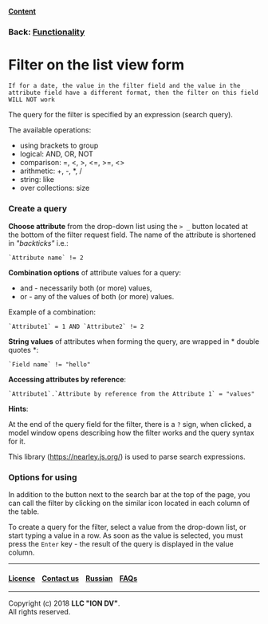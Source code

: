#### [Content](/docs/en/index.md)

### Back: [Functionality](/docs/en/2_system_description/functionality/functionality.md)

# Filter on the list view form

```
If for a date, the value in the filter field and the value in the attribute field have a different format, then the filter on this field WILL NOT work
```
The query for the filter is specified by an expression (search query).

The available operations:

* using brackets to group
* logical: AND, OR, NOT
* comparison: =, <, >, <=, >=, <>
* arithmetic: +, -, *, /
* string: like
* over collections: size

### Create a query

**Choose attribute** from the drop-down list using the `> _` button located at the bottom of the filter request field. The name of the attribute is shortened in *"backticks"* i.e.:

```
`Attribute name` != 2
```

**Combination options** of attribute values for a query:

* and - necessarily both (or more) values,
* or - any of the values of both (or more) values.

Example of a combination:

```
`Attribute1` = 1 AND `Attribute2` != 2
```

**String values** of attributes when forming the query, are wrapped in * double quotes *:

```
`Field name` != "hello"
```

**Accessing attributes by reference**:

```
`Attribute1`.`Attribute by reference from the Attribute 1` = "values"
```

**Hints**:

At the end of the query field for the filter, there is a `?` sign, when clicked, a model window opens describing how the filter works and the query syntax for it.

This library (https://nearley.js.org/) is used to parse search expressions.

###  Options for using

In addition to the button next to the search bar at the top of the page, you can call the filter by clicking on the similar icon located in each column of the table.

To create a query for the filter, select a value from the drop-down list, or start typing a value in a row. As soon as the value is selected, you must press the `Enter` key - the result of the query is displayed in the value column.


--------------------------------------------------------------------------  


 #### [Licence](/LICENSE) &ensp;  [Contact us](https://iondv.com) &ensp;  [Russian](/docs/ru/2_system_description/functionality/filter.md)   &ensp; [FAQs](/faqs.md)   <div><img src="https://mc.iondv.com/watch/local/docs/framework" style="position:absolute; left:-9999px;" height=1 width=1 alt="iondv metrics"></div>       



--------------------------------------------------------------------------  

Copyright (c) 2018 **LLC "ION DV"**.  
All rights reserved. 